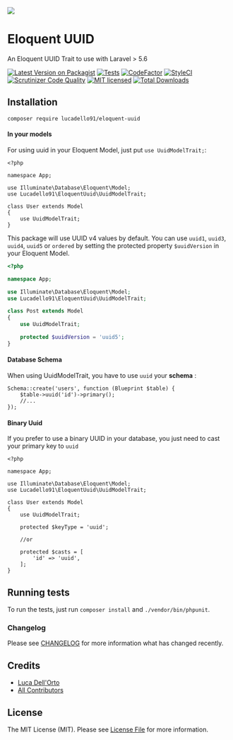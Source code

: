 ![](https://banners.beyondco.de/Eloquent%20UUID.png?theme=light&packageName=lucadello91%2Feloquent-uuid&pattern=fallingTriangles&style=style_1&description=Easy+eloquent+UUID+trait&md=1&fontSize=100px&images=key)

# Eloquent UUID
An Eloquent UUID Trait to use with Laravel > 5.6

[![Latest Version on Packagist](https://img.shields.io/packagist/v/lucadello91/eloquent-uuid.svg?style=flat-square)](https://packagist.org/packages/lucadello91/eloquent-uuid)
[![Tests](https://github.com/lucadello91/eloquent-uuid/actions/workflows/run-tests.yml/badge.svg?branch=master)](https://github.com/lucadello91/eloquent-uuid/actions/workflows/run-tests.yml)
[![CodeFactor](https://www.codefactor.io/repository/github/lucadello91/eloquent-uuid/badge?style=flat-square)](https://www.codefactor.io/repository/github/lucadello91/eloquent-uuid)
[![StyleCI](https://github.styleci.io/repos/222470946/shield?branch=master)](https://github.styleci.io/repos/222470946)
[![Scrutinizer Code Quality](https://scrutinizer-ci.com/g/lucadello91/eloquent-uuid/badges/quality-score.png?b=master)](https://scrutinizer-ci.com/g/lucadello91/eloquent-uuid/?branch=master)
[![MIT licensed](https://img.shields.io/github/license/lucadello91/eloquent-uuid?style=flat-square)](https://img.shields.io/github/license/lucadello91/eloquent-uuid)
[![Total Downloads](https://img.shields.io/packagist/dt/lucadello91/eloquent-uuid.svg?style=flat-square)](https://packagist.org/packages/lucadello91/eloquent-uuid)


## Installation

    composer require lucadello91/eloquent-uuid

#### In your models

For using uuid in your Eloquent Model, just put `use UuidModelTrait;`:

```
<?php

namespace App;

use Illuminate\Database\Eloquent\Model;
use Lucadello91\EloquentUuid\UuidModelTrait;

class User extends Model
{
    use UuidModelTrait;
}
```

This package will use UUID v4 values by default.
You can use `uuid1`, `uuid3`, `uuid4`, `uuid5` or `ordered` by setting the protected property `$uuidVersion` in your Eloquent Model. 

```php
<?php

namespace App;

use Illuminate\Database\Eloquent\Model;
use Lucadello91\EloquentUuid\UuidModelTrait;

class Post extends Model
{
    use UuidModelTrait;

    protected $uuidVersion = 'uuid5';
}
```

#### Database Schema

When using UuidModelTrait, you have to use `uuid` your **schema** :

```
Schema::create('users', function (Blueprint $table) {
    $table->uuid('id')->primary();
    //...
});
```

#### Binary Uuid

If you prefer to use a binary UUID in your database, you just need to cast your primary key to `uuid`

```
<?php

namespace App;

use Illuminate\Database\Eloquent\Model;
use Lucadello91\EloquentUuid\UuidModelTrait;

class User extends Model
{
    use UuidModelTrait;
    
    protected $keyType = 'uuid';
    
    //or
    
    protected $casts = [
        'id' => 'uuid',
    ];
}
```

## Running tests

To run the tests, just run `composer install` and `./vendor/bin/phpunit`.

### Changelog

Please see [CHANGELOG](CHANGELOG) for more information what has changed recently.


## Credits

- [Luca Dell'Orto](https://github.com/lucadello91)
- [All Contributors](../../contributors)

## License

The MIT License (MIT). Please see [License File](LICENSE) for more information.
